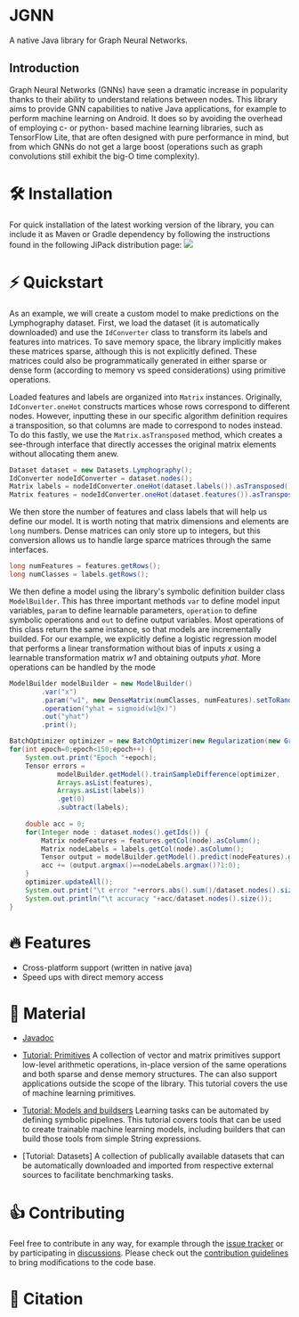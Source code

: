 # JGNN
A native Java library for Graph Neural Networks.

## Introduction
Graph Neural Networks (GNNs) have seen a dramatic increase in popularity
thanks to their ability to understand relations between nodes.
This library aims to provide GNN capabilities to native Java applications, 
for example to perform machine learning on Android. It does so by avoiding
the overhead of employing c- or python- based machine learning libraries,
such as TensorFlow Lite, that are often designed with pure performance in mind,
but from which GNNs do not get a large boost (operations such as graph convolutions
still  exhibit the big-O time complexity).


# :hammer_and_wrench: Installation
For quick installation of the latest working version of the library, you can include it as Maven or Gradle dependency by following the instructions found in the following JiPack distribution page:
[![](https://jitpack.io/v/maniospas/jgnn.svg)](https://jitpack.io/#maniospas/jgnn)


# :zap: Quickstart
As an example, we will create a custom model to make predictions on the Lymphography dataset.
First, we load the dataset (it is automatically downloaded) and use the `IdConverter` class
to transform its labels and features into matrices. To save memory space, the library implicitly
makes these matrices sparse, although this is not explicitly defined. These matrices could also
be programmatically generated in either sparse or dense form (according to memory vs speed
considerations) using primitive operations.

Loaded features and labels are organized into `Matrix` instances. Originally, `IdConverter.oneHot`
constructs martices whose rows correspond to different nodes. However, inputting these in our
specific algorithm definition requires a transposition, so that columns are made to correspond
to nodes instead. To do this fastly, we use the `Matrix.asTransposed` method, which creates
a see-through interface that directly accesses the original matrix elements without allocating 
them anew.


```java
Dataset dataset = new Datasets.Lymphography();
IdConverter nodeIdConverter = dataset.nodes();
Matrix labels = nodeIdConverter.oneHot(dataset.labels()).asTransposed();
Matrix features = nodeIdConverter.oneHot(dataset.features()).asTransposed();
```

We then store the number of features and class labels that will help us define our model. It
is worth noting that matrix dimensions and elements are `long` numbers. Dense matrices can only
store up to integers, but this conversion allows us to handle large sparce matrices through the
same interfaces.

```java
long numFeatures = features.getRows();
long numClasses = labels.getRows();
```

We then define a model using the library's symbolic definition builder class `ModelBuilder`. This
has three important methods `var` to define model input variables, `param` to define learnable
parameters, `operation` to define symbolic operations and `out` to define output variables.
Most operations of this class return the same instance, so that models are incrementally builded.
For our example, we explicitly define a logistic regression model that performs a linear transformation
without bias of inputs *x* using a learnable transformation matrix *w1* and obtaining outputs *yhat*.
More operations can be handled by the mode

```java
ModelBuilder modelBuilder = new ModelBuilder()
		.var("x")
		.param("w1", new DenseMatrix(numClasses, numFeatures).setToRandom().selfAdd(-0.5).selfMultiply(Math.sqrt(1./dims)))
		.operation("yhat = sigmoid(w1@x)")
		.out("yhat")
		.print();
```

```java
BatchOptimizer optimizer = new BatchOptimizer(new Regularization(new GradientDescent(0.1), 0.001));
for(int epoch=0;epoch<150;epoch++) {
	System.out.print("Epoch "+epoch);
	Tensor errors = 
			modelBuilder.getModel().trainSampleDifference(optimizer, 
			Arrays.asList(features), 
			Arrays.asList(labels))
			.get(0)
			.subtract(labels);
	
	double acc = 0;
	for(Integer node : dataset.nodes().getIds()) {
		Matrix nodeFeatures = features.getCol(node).asColumn();
		Matrix nodeLabels = labels.getCol(node).asColumn();
		Tensor output = modelBuilder.getModel().predict(nodeFeatures).get(0);
		acc += (output.argmax()==nodeLabels.argmax()?1:0);
	}
	optimizer.updateAll();
	System.out.print("\t error "+errors.abs().sum()/dataset.nodes().size());
	System.out.println("\t accuracy "+acc/dataset.nodes().size());
}
```

# :fire: Features
* Cross-platform support (written in native java)
* Speed ups with direct memory access

# :link: Material

* [Javadoc](https://maniospas.github.io/JGNN/)

* [Tutorial: Primitives](tutorials/Primitives.md) A collection of vector and matrix primitives support low-level arithmetic operations, in-place version of the same operations and both sparse and dense memory structures. The can also support applications outside the scope of the library. This tutorial covers the use of machine learning primitives.

* [Tutorial: Models and buildsers](tutorials/Models.md) Learning tasks can be automated by defining symbolic pipelines. This tutorial covers tools that can be used to create trainable machine learning models, including builders that can build those tools from  simple String expressions.

* [Tutorial: Datasets] A collection of publically available datasets that can be automatically downloaded and imported from respective external sources to facilitate benchmarking tasks. 

# :thumbsup: Contributing
Feel free to contribute in any way, for example through the [issue tracker]() or by participating in [discussions]().
Please check out the [contribution guidelines](CONTRIBUTING.md) to bring modifications to the code base.
 
# :notebook: Citation